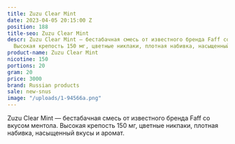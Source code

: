 ```yaml
---
title: Zuzu Clear Mint
date: 2023-04-05 20:15:00 Z
position: 188
title-seo: Zuzu Clear Mint
descr: Zuzu Clear Mint — бестабачная смесь от известного бренда Faff со вкусом ментола.
  Высокая крепость 150 мг, цветные никпаки, плотная набивка, насыщенный вкусы и аромат.
product-name: Zuzu Clear Mint
nicotine: 150
portions: 20
gram: 20
price: 3000
brand: Russian products
sale: new-snus
image: "/uploads/1-94566a.png"
---
```


Zuzu Clear Mint — бестабачная смесь от известного бренда Faff со вкусом ментола. Высокая крепость 150 мг, цветные никпаки, плотная набивка, насыщенный вкусы и аромат.